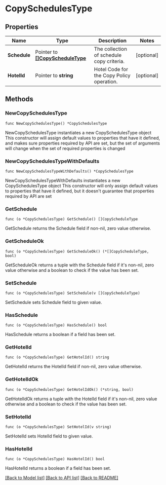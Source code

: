 # CopySchedulesType

## Properties

Name | Type | Description | Notes
------------ | ------------- | ------------- | -------------
**Schedule** | Pointer to [**[]CopyScheduleType**](CopyScheduleType.md) | The collection of schedule copy criteria. | [optional] 
**HotelId** | Pointer to **string** | Hotel Code for the Copy Policy operation. | [optional] 

## Methods

### NewCopySchedulesType

`func NewCopySchedulesType() *CopySchedulesType`

NewCopySchedulesType instantiates a new CopySchedulesType object
This constructor will assign default values to properties that have it defined,
and makes sure properties required by API are set, but the set of arguments
will change when the set of required properties is changed

### NewCopySchedulesTypeWithDefaults

`func NewCopySchedulesTypeWithDefaults() *CopySchedulesType`

NewCopySchedulesTypeWithDefaults instantiates a new CopySchedulesType object
This constructor will only assign default values to properties that have it defined,
but it doesn't guarantee that properties required by API are set

### GetSchedule

`func (o *CopySchedulesType) GetSchedule() []CopyScheduleType`

GetSchedule returns the Schedule field if non-nil, zero value otherwise.

### GetScheduleOk

`func (o *CopySchedulesType) GetScheduleOk() (*[]CopyScheduleType, bool)`

GetScheduleOk returns a tuple with the Schedule field if it's non-nil, zero value otherwise
and a boolean to check if the value has been set.

### SetSchedule

`func (o *CopySchedulesType) SetSchedule(v []CopyScheduleType)`

SetSchedule sets Schedule field to given value.

### HasSchedule

`func (o *CopySchedulesType) HasSchedule() bool`

HasSchedule returns a boolean if a field has been set.

### GetHotelId

`func (o *CopySchedulesType) GetHotelId() string`

GetHotelId returns the HotelId field if non-nil, zero value otherwise.

### GetHotelIdOk

`func (o *CopySchedulesType) GetHotelIdOk() (*string, bool)`

GetHotelIdOk returns a tuple with the HotelId field if it's non-nil, zero value otherwise
and a boolean to check if the value has been set.

### SetHotelId

`func (o *CopySchedulesType) SetHotelId(v string)`

SetHotelId sets HotelId field to given value.

### HasHotelId

`func (o *CopySchedulesType) HasHotelId() bool`

HasHotelId returns a boolean if a field has been set.


[[Back to Model list]](../README.md#documentation-for-models) [[Back to API list]](../README.md#documentation-for-api-endpoints) [[Back to README]](../README.md)


